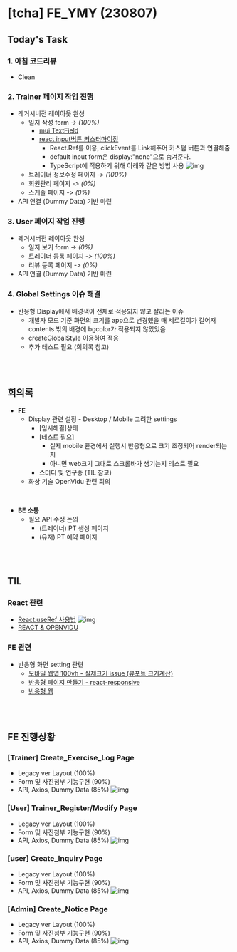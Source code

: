# [tcha] FE_YMY (230807)

## Today's Task

  ### 1. 아침 코드리뷰
  - Clean 
  ### 2. Trainer 페이지 작업 진행 
  - 레거시버전 레이아웃 완성
    - 일지 작성 form *-> (100%)*
      - [mui TextField](https://mui.com/material-ui/react-text-field/)
      - [react input버튼 커스터마이징](https://gisastudy.tistory.com/100)
        - React.Ref를 이용, clickEvent를 Link해주어 커스텀 버튼과 연결해줌
        - default input form은 display:"none"으로 숨겨준다.
        - TypeScript에 적용하기 위해 아래와 같은 방법 사용 
          ![img](img/typescript_useref.png) 
    - 트레이너 정보수정 페이지 *-> (100%)*
    - 회원관리 페이지 *-> (0%)*
    - 스케줄 페이지  *-> (0%)*
  - API 연결 (Dummy Data) 기반 마련 
  ### 3. User 페이지 작업 진행
  - 레거시버전 레이아웃 완성
    - 일지 보기 form *-> (0%)*
    - 트레이너 등록 페이지 *-> (100%)*
    - 리뷰 등록 페이지 *-> (0%)*
  - API 연결 (Dummy Data) 기반 마련 
  ### 4. Global Settings 이슈 해결 
  - 반응형 Display에서 배경색이 전체로 적용되지 않고 잘리는 이슈  
      - 개발자 모드 기준 화면의 크기를 app으로 변경했을 때 세로길이가 길어져 contents 밖의 배경에 bgcolor가 적용되지 않았었음 
      - createGlobalStyle 이용하여 적용
      - 추가 테스트 필요 (회의록 참고)
  

<br><br>
  

## 회의록
  - **FE**
    - Display 관련 설정 - Desktop / Mobile 고려한 settings
      - [임시해결]상태
      - [테스트 필요] 
        - 실제 mobile 환경에서 실행시 반응형으로 크기 조정되어 render되는지 
        - 아니면 web크기 그대로 스크롤바가 생기는지 테스트 필요
      - 스터디 및 연구중 (TIL 참고)
    - 화상 기술 OpenVidu 관련 회의 

  <br>

  - **BE 소통**
    -  필요 API 수정 논의
       - (트레이너) PT 생성 페이지
       - (유저) PT 예약 페이지 
    

  <!-- - **지금까지 정리 및 추가된 Prototype 공유**  
    ![img](img/shortcuts.png) 
    ![img](img/Trainer_Profile.png) 
    ![img](img/PT_INFO.png) 
    ![img](img/Calender_user_TR.png)  -->

<br><br>

## TIL 
### React 관련 
- [React.useRef 사용법](https://itprogramming119.tistory.com/entry/React-useRef-%EC%82%AC%EC%9A%A9%EB%B2%95-%EB%B0%8F-%EC%98%88%EC%A0%9C)
   ![img](img/typescript_useref.png) 
- [REACT & OPENVIDU](https://docs.openvidu.io/en/stable/tutorials/openvidu-react/)


### FE 관련
- 반응형 화면 setting 관련
  - [모바일 웹앱 100vh - 실제크기 issue (뷰포트 크기계산)](https://velog.io/@eunddodi/React-%EB%AA%A8%EB%B0%94%EC%9D%BC-%EC%9B%B9-%EC%95%B1-100vh-%EC%8B%A4%EC%A0%9C-%ED%99%94%EB%A9%B4-%ED%81%AC%EA%B8%B0%EB%A1%9C-%EB%A7%9E%EC%B6%94%EA%B8%B0)
  - [반응형 페이지 만들기 - react-responsive](https://stickode.tistory.com/643)
  - [반응형 웹](https://eblee-repo.tistory.com/47)
  
<!-- ### BE 관련
  <details>
    <summary> AWS </summary>

  
  </details> -->

<br><br>

## FE 진행상황  

### [Trainer] Create_Exercise_Log Page
- Legacy ver Layout (100%)
- Form 및 사진첨부 기능구현 (90%)
- API, Axios, Dummy Data (85%)
    ![img](img/create_ex_log.png)


### [User] Trainer_Register/Modify Page
  - Legacy ver Layout (100%)
   - Form 및 사진첨부 기능구현 (90%)
   - API, Axios, Dummy Data (85%)
    ![img](img/register_trainer_page.png)

### [user] Create_Inquiry Page
- Legacy ver Layout (100%)
- Form 및 사진첨부 기능구현 (90%)
- API, Axios, Dummy Data (85%)
    ![img](img/create_qna_page.png)


### [Admin] Create_Notice Page
- Legacy ver Layout (100%)
- Form 및 사진첨부 기능구현 (90%)
- API, Axios, Dummy Data (85%)
    ![img](img/create_notice_page.png)
  